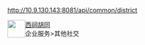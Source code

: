 http://10.9.130.143:8081/api/common/district
    
    
<td class="data-input" style="width: 16%; "><a target="_blank" href="project_summary.html?_pId=17159" style="display:block;"><img src="http://static.galaxyinternet.com/xm//project/pic/9a51ae9400e093606cf187ba92c52023.png" style="width:40px;height:40px;float:left"></a><div class="fl projectlist_name"><a target="_blank" href="project_summary.html?_pId=17159" style="display:block;" title="西祠胡同"><div class="hide_140">西祠胡同</div></a><span title="企业服务>其他社交">企业服务&gt;其他社交</span></div></td>    